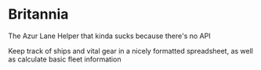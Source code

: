 # Britannia
The Azur Lane Helper that kinda sucks because there's no API

Keep track of ships and vital gear in a nicely formatted spreadsheet, as well as calculate basic fleet information
